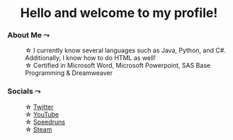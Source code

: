 <h1 align="center">Hello and welcome to my profile!</h1>

  
<h3><b>About Me &#10547;</b></h3>
  
  
<dl>
    
  <dd>
    ☆ I currently know several languages such as Java, Python, and C#. Additionally, I know how to do HTML as well!
  </dd>
    
  <dd>
    ☆ Certified in Microsoft Word, Microsoft Powerpoint, SAS Base Programming & Dreamweaver
  </dd>
    
</dl>


<h3><b>Socials &#10547;</b></h3>
  
  
<dl>
    
  <dd>
    ☆ <a href="https://twitter.com/1K2C3M" target="_blank" rel="noopener noreferrer">Twitter</a>
  </dd>
    
  <dd>
    ☆ <a href="https://www.youtube.com/channel/UC0McPFdViOEDg8wGlrseLqQ" target="_blank" rel="noopener noreferrer">YouTube</a>
  </dd>
    
  <dd>
    ☆ <a href="https://www.speedrun.com/user/1K2C3M" target="_blank" rel="noopener noreferrer">Speedruns</a>
  </dd>
  
  <dd>
    ☆ <a href="https://steamcommunity.com/id/1K2C3M" target="_blank" rel="noopener noreferrer">Steam</a>
  </dd>
    
</dl>
